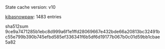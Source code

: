 State cache version: v10

[kibasnowpaw](https://github.com/kibasnowpaw): 1483 entries

sha512sum 9ce9a7471285b1ebc8d999a6f1e1ffd28069667e432bde66a20813bc32491bc55e799b390b745efbd585ef336341f6b5df6d19177b067b0c01d59bb1cbae5a82
